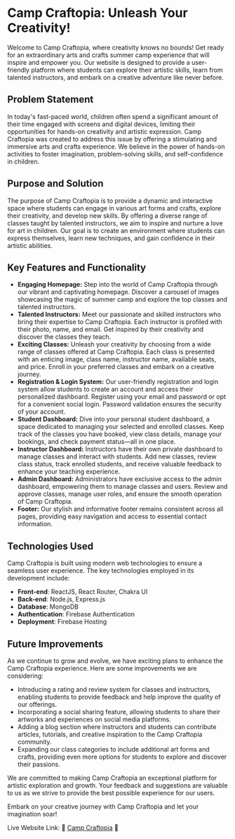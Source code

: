 # Camp Craftopia: Unleash Your Creativity!

Welcome to Camp Craftopia, where creativity knows no bounds! Get ready for an extraordinary arts and crafts summer camp experience that will inspire and empower you. Our website is designed to provide a user-friendly platform where students can explore their artistic skills, learn from talented instructors, and embark on a creative adventure like never before.

## Problem Statement

In today's fast-paced world, children often spend a significant amount of their time engaged with screens and digital devices, limiting their opportunities for hands-on creativity and artistic expression. Camp Craftopia was created to address this issue by offering a stimulating and immersive arts and crafts experience. We believe in the power of hands-on activities to foster imagination, problem-solving skills, and self-confidence in children.

## Purpose and Solution

The purpose of Camp Craftopia is to provide a dynamic and interactive space where students can engage in various art forms and crafts, explore their creativity, and develop new skills. By offering a diverse range of classes taught by talented instructors, we aim to inspire and nurture a love for art in children. Our goal is to create an environment where students can express themselves, learn new techniques, and gain confidence in their artistic abilities.

## Key Features and Functionality

- **Engaging Homepage:** Step into the world of Camp Craftopia through our vibrant and captivating homepage. Discover a carousel of images showcasing the magic of summer camp and explore the top classes and talented instructors.
- **Talented Instructors:** Meet our passionate and skilled instructors who bring their expertise to Camp Craftopia. Each instructor is profiled with their photo, name, and email. Get inspired by their creativity and discover the classes they teach.
- **Exciting Classes:** Unleash your creativity by choosing from a wide range of classes offered at Camp Craftopia. Each class is presented with an enticing image, class name, instructor name, available seats, and price. Enroll in your preferred classes and embark on a creative journey.
- **Registration & Login System:** Our user-friendly registration and login system allow students to create an account and access their personalized dashboard. Register using your email and password or opt for a convenient social login. Password validation ensures the security of your account.
- **Student Dashboard:** Dive into your personal student dashboard, a space dedicated to managing your selected and enrolled classes. Keep track of the classes you have booked, view class details, manage your bookings, and check payment status—all in one place.
- **Instructor Dashboard:** Instructors have their own private dashboard to manage classes and interact with students. Add new classes, review class status, track enrolled students, and receive valuable feedback to enhance your teaching experience.
- **Admin Dashboard:** Administrators have exclusive access to the admin dashboard, empowering them to manage classes and users. Review and approve classes, manage user roles, and ensure the smooth operation of Camp Craftopia.
- **Footer:** Our stylish and informative footer remains consistent across all pages, providing easy navigation and access to essential contact information.

## Technologies Used

Camp Craftopia is built using modern web technologies to ensure a seamless user experience. The key technologies employed in its development include:

- **Front-end**: ReactJS, React Router, Chakra UI
- **Back-end**: Node.js, Express.js
- **Database**: MongoDB
- **Authentication**: Firebase Authentication
- **Deployment**: Firebase Hosting

## Future Improvements

As we continue to grow and evolve, we have exciting plans to enhance the Camp Craftopia experience. Here are some improvements we are considering:

- Introducing a rating and review system for classes and instructors, enabling students to provide feedback and help improve the quality of our offerings.
- Incorporating a social sharing feature, allowing students to share their artworks and experiences on social media platforms.
- Adding a blog section where instructors and students can contribute articles, tutorials, and creative inspiration to the Camp Craftopia community.
- Expanding our class categories to include additional art forms and crafts, providing even more options for students to explore and discover their passions.

We are committed to making Camp Craftopia an exceptional platform for artistic exploration and growth. Your feedback and suggestions are valuable to us as we strive to provide the best possible experience for our users.

Embark on your creative journey with Camp Craftopia and let your imagination soar!

Live Website Link: 🌟 [Camp Craftopia](https://camp-craftopia.web.app/) 🌟

